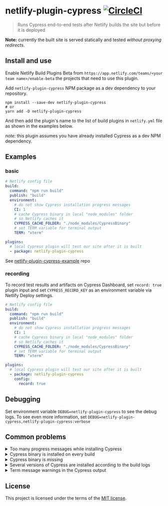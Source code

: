 # netlify-plugin-cypress [![CircleCI](https://circleci.com/gh/cypress-io/netlify-plugin-cypress/tree/master.svg?style=svg&circle-token=9cbb587a5a0ae4ce28b011dd03d10d66de906708)](https://circleci.com/gh/cypress-io/netlify-plugin-cypress/tree/master)
> Runs Cypress end-to-end tests after Netlify builds the site but before it is deployed

**Note:** currently the built site is served statically and tested _without proxying redirects_.

## Install and use

Enable Netlify Build Plugins Beta from `https://app.netlify.com/teams/<your team name>/enable-beta` the projects that need to use this plugin.

Add `netlify-plugin-cypress` NPM package as a dev dependency to your repository.

```shell
npm install --save-dev netlify-plugin-cypress
# or
yarn add -D netlify-plugin-cypress
```

And then add the plugin's name to the list of build plugins in `netlify.yml` file as shown in the examples below.

*note:* this plugin assumes you have already installed Cypress as a dev NPM dependency.

## Examples

### basic

```yaml
# Netlify config file
build:
  command: "npm run build"
  publish: "build"
  environment:
    # do not show Cypress installation progress messages
    CI: 1
    # cache Cypress binary in local "node_modules" folder
    # so Netlify caches it
    CYPRESS_CACHE_FOLDER: "./node_modules/CypressBinary"
    # set TERM variable for terminal output
    TERM: "xterm"

plugins:
  # local Cypress plugin will test our site after it is built
  - package: netlify-plugin-cypress
```

See [netlify-plugin-cypress-example](https://github.com/cypress-io/netlify-plugin-cypress-example) repo

### recording

To record test results and artifacts on Cypress Dashboard, set `record: true` plugin input and set `CYPRESS_RECORD_KEY` as an environment variable via Netlify Deploy settings.

```yaml
# Netlify config file
build:
  command: "npm run build"
  publish: "build"
  environment:
    # do not show Cypress installation progress messages
    CI: 1
    # cache Cypress binary in local "node_modules" folder
    # so Netlify caches it
    CYPRESS_CACHE_FOLDER: "./node_modules/CypressBinary"
    # set TERM variable for terminal output
    TERM: "xterm"

plugins:
  # local Cypress plugin will test our site after it is built
  - package: netlify-plugin-cypress
    config:
      record: true
```

## Debugging

Set environment variable `DEBUG=netlify-plugin-cypress` to see the debug logs. To see even more information, set `DEBUG=netlify-plugin-cypress,netlify-plugin-cypress:verbose`

## Common problems

<details>
  <summary>Too many progress messages while installing Cypress</summary>
  If you see A LOT of progress messages during "npm install" step, set an environment
  variable during build <code>CI = 1</code> to remove them.
</details>

<details>
  <summary>Cypress binary is installed on every build</summary>
  By default Cypress binary is installed in the home folder, see <a href="">caching</a>.
  Netlify build does NOT cache this folder, but it DOES cache the local "node_modules" folder.
  Tell Cypress to install its binary in the "node_modules" folder by setting build environment
  variable <code>CYPRESS_CACHE_FOLDER = "./node_modules/CypressBinary"</code>.
</details>

<details>
  <summary>Cypress binary is missing</summary>
  If you see error messages from `cypress` NPM module <code>Error: The cypress npm package is installed, but the Cypress binary is missing.</code> add to your repository <code>package.json</code> scripts <code>"postinstall": "cypress install"</code> command. See <a href="https://github.com/cypress-io/netlify-plugin-cypress-example/blob/master/package.json">netlify-plugin-cypress-example</a> for instance.
</details>

<details>
  <summary>Several versions of Cypress are installed according to the build logs</summary>
  From the Netlify UI under Deploys, pick "Trigger Deploy" and select "Clear cache and deploy site". This should cleanly install new "node_modules" and remove old Cypress versions.
</details>

<details>
  <summary>Term message warnings in the Cypress output</summary>
  If you see messages like <code>tput: No value for $TERM and no -T specified</code> during
  Cypress run, add an environment variable <code>TERM = xterm</code>.
</details>

## License

This project is licensed under the terms of the [MIT license](/LICENSE.md).
